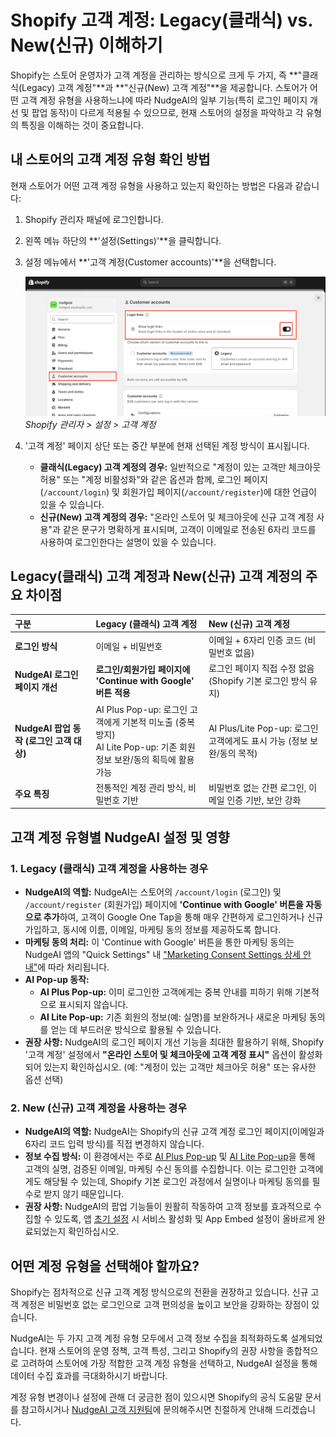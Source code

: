 # Shopify 고객 계정: Legacy(클래식) vs. New(신규) 이해하기

Shopify는 스토어 운영자가 고객 계정을 관리하는 방식으로 크게 두 가지, 즉 **"클래식(Legacy) 고객 계정"**과 **"신규(New) 고객 계정"**을 제공합니다. 스토어가 어떤 고객 계정 유형을 사용하느냐에 따라 NudgeAI의 일부 기능(특히 로그인 페이지 개선 및 팝업 동작)이 다르게 적용될 수 있으므로, 현재 스토어의 설정을 파악하고 각 유형의 특징을 이해하는 것이 중요합니다.

## 내 스토어의 고객 계정 유형 확인 방법

현재 스토어가 어떤 고객 계정 유형을 사용하고 있는지 확인하는 방법은 다음과 같습니다:

1.  Shopify 관리자 패널에 로그인합니다.
2.  왼쪽 메뉴 하단의 **'설정(Settings)'**을 클릭합니다.
3.  설정 메뉴에서 **'고객 계정(Customer accounts)'**을 선택합니다.

    ![Shopify 고객 계정 설정 경로](../../assets/images/shopify_setting_01.png)
    *Shopify 관리자 > 설정 > 고객 계정*

4.  '고객 계정' 페이지 상단 또는 중간 부분에 현재 선택된 계정 방식이 표시됩니다.
    *   **클래식(Legacy) 고객 계정의 경우:** 일반적으로 "계정이 있는 고객만 체크아웃 허용" 또는 "계정 비활성화"와 같은 옵션과 함께, 로그인 페이지(`/account/login`) 및 회원가입 페이지(`/account/register`)에 대한 언급이 있을 수 있습니다.
    *   **신규(New) 고객 계정의 경우:** "온라인 스토어 및 체크아웃에 신규 고객 계정 사용"과 같은 문구가 명확하게 표시되며, 고객이 이메일로 전송된 6자리 코드를 사용하여 로그인한다는 설명이 있을 수 있습니다.


## Legacy(클래식) 고객 계정과 New(신규) 고객 계정의 주요 차이점

| 구분                     | Legacy (클래식) 고객 계정                                  | New (신규) 고객 계정                                            |
| :----------------------- | :--------------------------------------------------------- | :-------------------------------------------------------------- |
| **로그인 방식**          | 이메일 + 비밀번호                                            | 이메일 + 6자리 인증 코드 (비밀번호 없음)                             |
| **NudgeAI 로그인 페이지 개선** | **로그인/회원가입 페이지에 'Continue with Google' 버튼 적용** | 로그인 페이지 직접 수정 없음 (Shopify 기본 로그인 방식 유지)          |
| **NudgeAI 팝업 동작 (로그인 고객 대상)** | AI Plus Pop-up: 로그인 고객에게 기본적 미노출 (중복 방지)<br>AI Lite Pop-up: 기존 회원 정보 보완/동의 획득에 활용 가능 | AI Plus/Lite Pop-up: 로그인 고객에게도 표시 가능 (정보 보완/동의 목적) |
| **주요 특징**            | 전통적인 계정 관리 방식, 비밀번호 기반                       | 비밀번호 없는 간편 로그인, 이메일 인증 기반, 보안 강화                   |

## 고객 계정 유형별 NudgeAI 설정 및 영향

### 1. Legacy (클래식) 고객 계정을 사용하는 경우

*   **NudgeAI의 역할:** NudgeAI는 스토어의 `/account/login` (로그인) 및 `/account/register` (회원가입) 페이지에 **'Continue with Google' 버튼을 자동으로 추가**하여, 고객이 Google One Tap을 통해 매우 간편하게 로그인하거나 신규 가입하고, 동시에 이름, 이메일, 마케팅 동의 정보를 제공하도록 합니다.
*   **마케팅 동의 처리:** 이 'Continue with Google' 버튼을 통한 마케팅 동의는 NudgeAI 앱의 "Quick Settings" 내 ["Marketing Consent Settings 상세 안내"](../../features/login-page-consent-config-legacy.md)에 따라 처리됩니다.
*   **AI Pop-up 동작:**
    *   **AI Plus Pop-up:** 이미 로그인한 고객에게는 중복 안내를 피하기 위해 기본적으로 표시되지 않습니다.
    *   **AI Lite Pop-up:** 기존 회원의 정보(예: 실명)를 보완하거나 새로운 마케팅 동의를 얻는 데 부드러운 방식으로 활용될 수 있습니다.
*   **권장 사항:** NudgeAI의 로그인 페이지 개선 기능을 최대한 활용하기 위해, Shopify '고객 계정' 설정에서 **"온라인 스토어 및 체크아웃에 고객 계정 표시"** 옵션이 활성화되어 있는지 확인하십시오. (예: "계정이 있는 고객만 체크아웃 허용" 또는 유사한 옵션 선택)

### 2. New (신규) 고객 계정을 사용하는 경우

*   **NudgeAI의 역할:** NudgeAI는 Shopify의 신규 고객 계정 로그인 페이지(이메일과 6자리 코드 입력 방식)를 직접 변경하지 않습니다.
*   **정보 수집 방식:** 이 환경에서는 주로 [AI Plus Pop-up](../../features/ai-plus-popup-purpose-features.md) 및 [AI Lite Pop-up](../../features/ai-lite-popup-introduction.md)을 통해 고객의 실명, 검증된 이메일, 마케팅 수신 동의를 수집합니다. 이는 로그인한 고객에게도 해당될 수 있는데, Shopify 기본 로그인 과정에서 실명이나 마케팅 동의를 필수로 받지 않기 때문입니다.
*   **권장 사항:** NudgeAI의 팝업 기능들이 원활히 작동하여 고객 정보를 효과적으로 수집할 수 있도록, 앱 [초기 설정](./initial-setup.md) 시 서비스 활성화 및 App Embed 설정이 올바르게 완료되었는지 확인하십시오.

## 어떤 계정 유형을 선택해야 할까요?

Shopify는 점차적으로 신규 고객 계정 방식으로의 전환을 권장하고 있습니다. 신규 고객 계정은 비밀번호 없는 로그인으로 고객 편의성을 높이고 보안을 강화하는 장점이 있습니다.

NudgeAI는 두 가지 고객 계정 유형 모두에서 고객 정보 수집을 최적화하도록 설계되었습니다. 현재 스토어의 운영 정책, 고객 특성, 그리고 Shopify의 권장 사항을 종합적으로 고려하여 스토어에 가장 적합한 고객 계정 유형을 선택하고, NudgeAI 설정을 통해 데이터 수집 효과를 극대화하시기 바랍니다.

계정 유형 변경이나 설정에 관해 더 궁금한 점이 있으시면 Shopify의 공식 도움말 문서를 참고하시거나 [NudgeAI 고객 지원팀](../../support/contacting-support.md)에 문의해주시면 친절하게 안내해 드리겠습니다. 